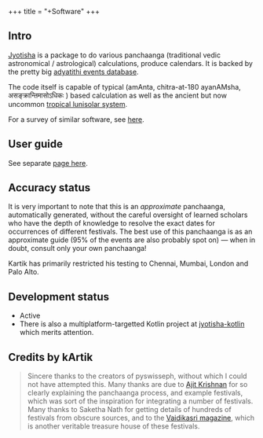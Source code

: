 +++
title = "+Software"
+++

## Intro
[Jyotisha](https://github.com/jyotisham/jyotisha) is a package to do various panchaanga (traditional vedic astronomical / astrological) calculations, produce calendars. It is backed by the pretty big [adyatithi events database](https://github.com/jyotisham/adyatithi).

The code itself is capable of typical (amAnta, chitra-at-180 ayanAMsha, असङ्क्रान्तिमासोऽधिकः ) based calculation as well as the ancient but now uncommon [tropical lunisolar system](https://vvasuki.github.io/jyotiSham/history/kauNDinyAyana/). 

For a survey of similar software, see [here](https://jyotisham.github.io/astronomy/).

## User guide
See separate [page here](for_users/).

## Accuracy status
It is very important to note that this is an *approximate* panchaanga,  automatically generated, without the careful oversight of learned scholars who have the depth of knowledge to resolve the exact dates for occurrences of different festivals. The best use of this panchaanga is as an approximate guide (95% of the events are also probably spot on) — when in doubt, consult only your own panchaanga!

Kartik has primarily restricted his testing to Chennai, Mumbai, London and Palo Alto.

## Development status
- Active
- There is also a multiplatform-targetted Kotlin project at [jyotisha-kotlin](https://github.com/jyotisham/jyotisha-kotlin) which merits attention.

## Credits by kArtik
> Sincere thanks to the creators of pyswisseph, without which I could not
have attempted this. Many thanks are due to [Ajit Krishnan][] for so
clearly explaining the panchaanga process, and example festivals, which
was sort of the inspiration for integrating a number of festivals. Many
thanks to Saketha Nath for getting details of hundreds of festivals from
obscure sources, and to the [Vaidikasri magazine][], which is another
veritable treasure house of these festivals.
>
>  [Ajit Krishnan]: http://aupasana.com/
>  [Vaidikasri magazine]: http://vaithikasri.com/